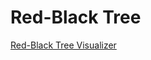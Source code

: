# Red-Black Tree

[Red-Black Tree Visualizer](https://www.cs.usfca.edu/~galles/visualization/RedBlack.html)